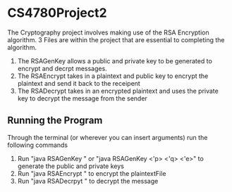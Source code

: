 # CS4780Project2

The Cryptography project involves making use of the RSA Encryption algorithm. 3 Files are within the project that are essential to completing the algorithm.

1) The RSAGenKey allows a public and private key to be generated to encrypt and decrpt messages.
2) The RSAEncrypt takes in a plaintext and public key to encrypt the plaintext and send it back to the receipent
3) The RSADecrypt takes in an encrypted plaintext and uses the private key to decrypt the message from the sender


## Running the Program
Through the terminal (or wherever you can insert arguments) run the following commands 
1) Run "java RSAGenKey <lengthOfKey>" or "java RSAGenKey <'p> <'q> <'e>" to generate the public and private keys
2) Run "java RSAEncrypt <plaintextFile> <publicKeyFile>" to encrypt the plaintextFile
3) Run "java RSADecrpyt <encryptedFile> <privateKeyFile>" to decrypt the message
